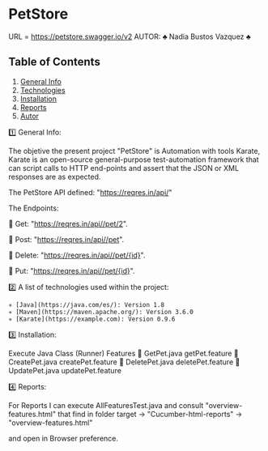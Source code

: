 # PetStore
URL = https://petstore.swagger.io/v2
AUTOR:
♣️ Nadia Bustos Vazquez ♣️

## Table of Contents
1. [General Info](#general-info)
2. [Technologies](#technologies)
3. [Installation](#installation)
4. [Reports](#reports)
5. [Autor](#autor)

1️⃣ General Info:

The objetive the present project "PetStore" is Automation with tools Karate, Karate is an open-source general-purpose test-automation framework that can script calls to HTTP end-points and assert that the JSON or XML responses are as expected. 

The PetStore API defined: "https://reqres.in/api/" 

The Endpoints:

🔸 Get: "https://reqres.in/api//pet/2".    

🔸 Post: "https://reqres.in/api//pet".

🔸 Delete: "https://reqres.in/api//pet/{id}".

🔸 Put: "https://reqres.in/api//pet/{id}".


2️⃣ A list of technologies used within the project:

    ✳️ [Java](https://java.com/es/): Version 1.8 
    ✳️ [Maven](https://maven.apache.org/): Version 3.6.0
    ✳️ [Karate](https://example.com): Version 0.9.6

3️⃣ Installation:

Execute Java Class (Runner)	Features
🎲 GetPet.java	getPet.feature
🎲 CreatePet.java	createPet.feature
🎲 DeletePet.java	deletePet.feature
🎲 UpdatePet.java	updatePet.feature



4️⃣ Reports:

For Reports I can execute AllFeaturesTest.java and consult "overview-features.html" that find in folder target  -> "Cucumber-html-reports" -> "overview-features.html"

and open in Browser preference.
